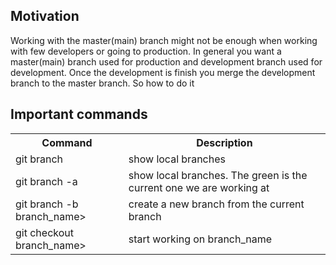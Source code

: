 <h2>Motivation</h2>
Working with the master(main) branch might not be enough when working with few developers or going to production. In general you want a master(main) branch used for production and development branch used for development. Once the development is finish you merge the development branch to the master branch. So how to do it

<h2>Important commands</h2>
 <table>
  <tr>
    <th>Command</th>
    <th>Description</th>
  </tr>
  <tr>
    <td>git branch</td>
    <td>show local branches</td>
  </tr>
  <tr>
    <td>git branch -a</td>
    <td>show local branches. The green is the current one we are working at</td>
  </tr>
  <tr>
    <td>git branch -b branch_name></td>
    <td>create a new branch from the current branch</td>
  </tr>
  <tr>
    <td>git checkout branch_name></td>
    <td>start working on branch_name</td>
  </tr>
</table>
